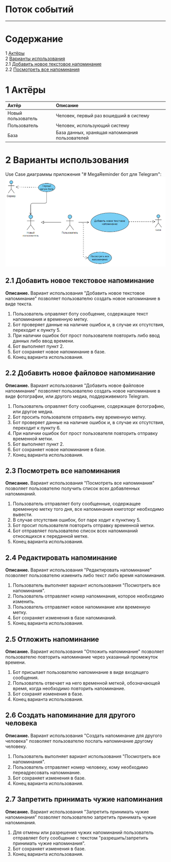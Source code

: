 

# Поток событий
---

# Содержание
1 [Актёры](#actors)  
2 [Варианты использования](#use_case)  
2.1 [Добавить новое текстовое напоминание](#add_alert)   
2.2 [Посмотреть все напоминания](#show_alert)  


<a name="actors"/>

# 1 Актёры

| Актёр | Описание |
|:--|:--|
| Новый пользователь | Человек, первый раз вошедший в систему |
| Пользователь | Человек, использующий систему |
| База | База данных, хранящая напоминания пользователей  |

<a name="use_case"/>

# 2 Варианты использования

Use Case диаграммы приложения "# MegaReminder бот для Telegram":
![Диалог добавления напоминания](../../../Images/System%20design/UseCase/usecase.png)


<a name="add_alert"/>

## 2.1 Добавить новое текстовое напоминание

**Описание.** Вариант использования "Добавить новое текстовое напоминание" позволяет пользователю создать новое напоминание в виде текста.    
1. Пользователь оправляет боту сообщение, содержащее текст напоминания и временную метку.
2. Бот проверяет данные на наличие ошибок и, в случае их отсутствия, переходит к пункту 5.
3. При наличии ошибок бот прост пользователя повторить либо ввод данных либо ввод времени.
4. Бот выполняет пункт 2.
5. Бот сохраняет новое напоминание в базе.
6. Конец варианта использования. 


<a name="show_alert"/>

## 2.2 Добавить новое файловое напоминание

**Описание.** Вариант использования "Добавить новое файловое напоминание" позволяет пользователю создать новое напоминание в виде фотографии, или другого медиа, поддерживемого Telegram. 
1. Пользователь оправляет боту сообщение, содержащее фотографию, или другое медиа.
2. Бот просить пользователя отправить ему временную метку.
3. Бот проверяет данные на наличие ошибок и, в случае их отсутствия, переходит к пункту 6.
4. При наличии ошибок бот прост пользователя повторить отправку временной метки.
5. Бот выполняет пункт 2.
6. Бот сохраняет новое напоминание в базе.
7. Конец варианта использования. 


<a name="show_alert"/>

## 2.3 Посмотреть все напоминания
 **Описание.** Вариант использования "Посмотреть все напоминания" позволяет пользователю получить список всех добавленных напоминаний.
1. Пользователь отправляет боту сообщенные, содержащее временную метку того дня, все напоминания книготорг необходимо вывести.
2. В случае отсутствия ошибок, бот паре ходит к пунктику 5.
3. Бот просит пользователя повторить отправку временной метки.
4. Бот отправляет пользователю список всех напоминаний относящихся к переданной метке.
5. Конец варианта использования. 



<a name="edit_alert"/>

## 2.4 Редактировать напоминание

**Описание.** Вариант использования "Редактировать напоминание" позволяет пользователю изменить либо текст либо время напоминания.  
1. Пользователь выполняет вариант использования "Посмотреть все напоминания".
2. Пользователь отправляет номер напоминания, которое необходимо изменить.
3. Пользователь отправляет новое напоминание или временную метку.
4. Бот сохраняет изменения в базе напоминаний.
5. Конец варианта использования. 


<a name="reset_alert"/>

## 2.5 Отложить напоминание

**Описание.** Вариант использования "Отложить напоминание" позволяет пользователю повторить напоминание через указанный промежуток времени.  
1. Бот присылает пользователю напоминание в виде входящего сообщения.
2. Пользователь отвечает на него временной меткой, обозначающей время, когда необходимо повторить напоминание.
3. Бот сохранят изменения в базе.
4. Конец варианта использования. 


<a name="external_alert"/>

## 2.6 Создать напоминание для другого человека

**Описание.** Вариант использования "Создать напоминание для другого человека" позволяет пользователю послать напоминание другому человеку.  
1. Пользователь выполняет вариант использования "Посмотреть все напоминания".
2. Пользователь отправляет номер человеку, кому необходимо переадресовать напоминание.
3. Бот сохраняет изменения в базе. 
4. Конец варианта использования. 


<a name="cancel_external"/>

## 2.7 Запретить принимать чужие напоминания

**Описание.** Вариант использования "Запретить принимать чужие напоминания" позволяет пользователю запретить принимать чужие напоминания.  

1. Для отмены или разрешения чужих напоминаний пользователь отправляет боту сообщение с текстом "разрешить/запретить принимать чужие напоминания".
2. Бот сохраняет изменения в базе. 
3. Конец варианта использования. 
